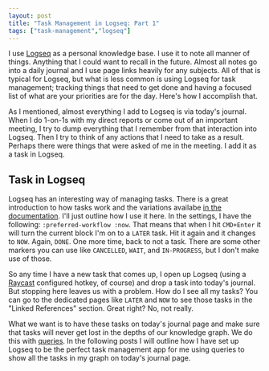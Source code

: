```yaml
---
layout: post
title: "Task Management in Logseq: Part 1"
tags: ["task-management","logseq"]
---
```


I use [Logseq](https://logseq.com/) as a personal knowledge base.
I use it to note all manner of things. Anything that I could want to
recall in the future. Almost all notes go into a daily journal and I use
page links heavily for any subjects. All of that is typical for Logseq,
but what is less common is using Logseq for task management; tracking things
that need to get done and having a focused list of what are your
priorities are for the day. Here's how I accomplish that.

As I mentioned, almost everything I add to Logseq is via today's journal.
When I do 1-on-1s with my direct reports or come out of an important
meeting, I try to dump everything that I remember from that interaction into
Logseq. Then I try to think of any actions that I need to take as a
result. Perhaps there were things that were asked of me in the meeting.
I add it as a task in Logseq.

## Task in Logseq

Logseq has an interesting way of managing tasks. There is a great introduction
to how tasks work and the variations availabe
[in the documentation](https://docs.logseq.com/#/page/tasks).
I'll just outline how I use it here. In the settings, I have
the following: `:preferred-workflow :now`. That means that when I hit
`CMD+Enter` it will turn the current block I'm on to a
`LATER` task. Hit it again and it changes to `NOW`. Again,
`DONE`. One more time, back to not a task. There are some other markers you
can use like `CANCELLED`, `WAIT`, and `IN-PROGRESS`, but I don't
make use of those.

So any time I have a new task that comes up, I open up
Logseq (using a [Raycast](https://www.raycast.com/) configured hotkey, of
course) and drop a task into today's journal. But stopping here leaves us
with a problem. How do I see all my tasks? You can go to the dedicated pages
like `LATER` and `NOW` to see those tasks in the "Linked References"
section. Great right? No, not really.

What we want is to have these tasks on today's journal page and make sure
that tasks will never get lost in the depths of our knowledge graph. We
do this with [queries](https://docs.logseq.com/#/page/queries). In the
following posts
I will outline how I have set up Logseq to be the perfect
task management app for me using queries to show all the tasks in my graph
on today's journal page.
